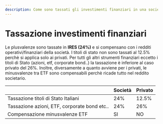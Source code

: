 ```yaml
---
description: Come sono tassati gli investimenti finanziari in una società
---
```


# Tassazione investimenti finanziari

Le plusvalenze sono tassate in **IRES (24%)** e si compensano con i redditi operativi/finanziari della società. I titoli di stato non sono tassati al 12.5% perchè si applica solo ai privati. Per tutti gli altri strumenti finanziari eccetto i titoli di Stato (azioni, etf, corporate bond..) la tassazione è inferiore al caso privato del 26%. Inoltre, diversamente a quanto avviene per i privati, le minusvalenze tra ETF sono compensabili perchè ricade tutto nel reddito societario.&#x20;

|                                              | Società | Privato |
| -------------------------------------------- | ------- | ------- |
| Tassazione titoli di Stato Italiani          | 24%     | 12.5%   |
| Tassazione azioni, ETF, corporate bond etc.. | 24%     | 26%     |
| Compensazione minusvalenze ETF               | SI      | NO      |
